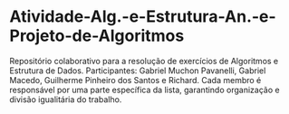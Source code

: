 # Atividade-Alg.-e-Estrutura-An.-e-Projeto-de-Algoritmos
Repositório colaborativo para a resolução de exercícios de Algoritmos e Estrutura de Dados. Participantes: Gabriel Muchon Pavanelli, Gabriel Macedo, Guilherme Pinheiro dos Santos e Richard. Cada membro é responsável por uma parte específica da lista, garantindo organização e divisão igualitária do trabalho.
